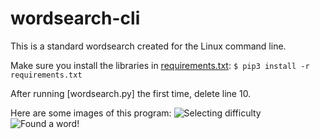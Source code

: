 # wordsearch-cli
This is a standard wordsearch created for the Linux command line.

Make sure you install the libraries in [requirements.txt](https://github.com/lukepeng02/wordsearch-cli/blob/main/requirements.txt):
```$ pip3 install -r requirements.txt```

After running [wordsearch.py] the first time, delete line 10.

Here are some images of this program:
![Selecting difficulty](https://user-images.githubusercontent.com/73120632/121789827-fa53cf80-cb9e-11eb-9696-1ff8895d7cce.png)
![Found a word!](https://user-images.githubusercontent.com/73120632/121789893-75b58100-cb9f-11eb-972b-f8c2b86bfcd9.png)
